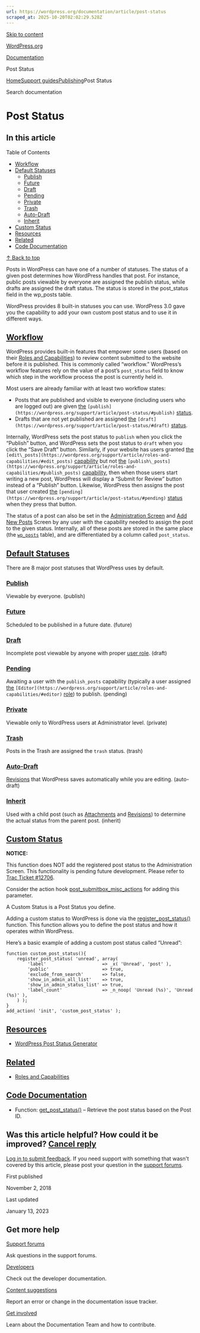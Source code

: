 ```yaml
---
url: https://wordpress.org/documentation/article/post-status
scraped_at: 2025-10-20T02:02:29.528Z
---
```


[Skip to content](https://wordpress.org/documentation/article/post-status/#wp--skip-link--target)

[WordPress.org](https://wordpress.org/)

[Documentation](https://wordpress.org/documentation)

Post Status

[Home](https://wordpress.org/documentation)[Support guides](https://wordpress.org/documentation/support-guides/)[Publishing](https://wordpress.org/documentation/category/publishing/)Post Status

Search documentation

# Post Status

## In this article

Table of Contents

- [Workflow](https://wordpress.org/documentation/article/post-status/#workflow)
- [Default Statuses](https://wordpress.org/documentation/article/post-status/#default-statuses)
  - [Publish](https://wordpress.org/documentation/article/post-status/#publish)
  - [Future](https://wordpress.org/documentation/article/post-status/#future)
  - [Draft](https://wordpress.org/documentation/article/post-status/#draft)
  - [Pending](https://wordpress.org/documentation/article/post-status/#pending)
  - [Private](https://wordpress.org/documentation/article/post-status/#private)
  - [Trash](https://wordpress.org/documentation/article/post-status/#trash)
  - [Auto-Draft](https://wordpress.org/documentation/article/post-status/#auto-draft)
  - [Inherit](https://wordpress.org/documentation/article/post-status/#inherit)
- [Custom Status](https://wordpress.org/documentation/article/post-status/#custom-status)
- [Resources](https://wordpress.org/documentation/article/post-status/#resources)
- [Related](https://wordpress.org/documentation/article/post-status/#related)
- [Code Documentation](https://wordpress.org/documentation/article/post-status/#code-documentation)

[↑ Back to top](https://wordpress.org/documentation/article/post-status/#wp--skip-link--target)

Posts in WordPress can have one of a number of statuses. The status of a given post determines how WordPress handles that post. For instance, public posts viewable by everyone are assigned the publish status, while drafts are assigned the draft status. The status is stored in the post\_status field in the wp\_posts table.

WordPress provides 8 built-in statuses you can use. WordPress 3.0 gave you the capability to add your own custom post status and to use it in different ways.

## [Workflow](https://wordpress.org/documentation/article/post-status/\#workflow)

WordPress provides built-in features that empower some users (based on their [Roles and Capabilities](https://wordpress.org/support/article/roles-and-capabilities/)) to review content submitted to the website before it is published. This is commonly called “workflow.” WordPress’s workflow features rely on the value of a post’s `post_status` field to know which step in the workflow process the post is currently held in.

Most users are already familiar with at least two workflow states:

- Posts that are published and visible to everyone (including users who are logged out) are given [the](https://wordpress.org/support/article/post-status/#publish) `[publish](https://wordpress.org/support/article/post-status/#publish)` [status](https://wordpress.org/support/article/post-status/#publish).
- Drafts that are not yet published are assigned [the](https://wordpress.org/support/article/post-status/#draft) `[draft](https://wordpress.org/support/article/post-status/#draft)` [status](https://wordpress.org/support/article/post-status/#draft).

Internally, WordPress sets the post status to `publish` when you click the “Publish” button, and WordPress sets the post status to `draft` when you click the “Save Draft” button. Similarly, if your website has users granted [the](https://wordpress.org/support/article/roles-and-capabilities/#edit_posts) `[edit\_posts](https://wordpress.org/support/article/roles-and-capabilities/#edit_posts)` [capability](https://wordpress.org/support/article/roles-and-capabilities/#edit_posts) but not [the](https://wordpress.org/support/article/roles-and-capabilities/#publish_posts) `[publish\_posts](https://wordpress.org/support/article/roles-and-capabilities/#publish_posts)` [capability](https://wordpress.org/support/article/roles-and-capabilities/#publish_posts), then when those users start writing a new post, WordPress will display a “Submit for Review” button instead of a “Publish” button. Likewise, WordPress then assigns the post that user created [the](https://wordpress.org/support/article/post-status/#pending) `[pending](https://wordpress.org/support/article/post-status/#pending)` [status](https://wordpress.org/support/article/post-status/#pending) when they press that button.

The status of a post can also be set in the [Administration Screen](https://wordpress.org/support/article/administration-screens/) and [Add New Posts](https://wordpress.org/support/article/writing-posts/) Screen by any user with the capability needed to assign the post to the given status. Internally, all of these posts are stored in the same place (the [`wp_posts`](https://codex.wordpress.org/Database_Description#Table:_wp_posts) table), and are differentiated by a column called `post_status`.

## [Default Statuses](https://wordpress.org/documentation/article/post-status/\#default-statuses)

There are 8 major post statuses that WordPress uses by default.

### [Publish](https://wordpress.org/documentation/article/post-status/\#publish)

Viewable by everyone. (publish)

### [Future](https://wordpress.org/documentation/article/post-status/\#future)

Scheduled to be published in a future date. (future)

### [Draft](https://wordpress.org/documentation/article/post-status/\#draft)

Incomplete post viewable by anyone with proper [user role](https://wordpress.org/support/article/roles-and-capabilities/). (draft)

### [Pending](https://wordpress.org/documentation/article/post-status/\#pending)

Awaiting a user with the `publish_posts` capability (typically a user assigned [the](https://wordpress.org/support/article/roles-and-capabilities/#editor) `[Editor](https://wordpress.org/support/article/roles-and-capabilities/#editor)` [role](https://wordpress.org/support/article/roles-and-capabilities/#editor)) to publish. (pending)

### [Private](https://wordpress.org/documentation/article/post-status/\#private)

Viewable only to WordPress users at Administrator level. (private)

### [Trash](https://wordpress.org/documentation/article/post-status/\#trash)

Posts in the Trash are assigned the `trash` status. (trash)

### [Auto-Draft](https://wordpress.org/documentation/article/post-status/\#auto-draft)

[Revisions](https://codex.wordpress.org/Revisions) that WordPress saves automatically while you are editing. (auto-draft)

### [Inherit](https://wordpress.org/documentation/article/post-status/\#inherit)

Used with a child post (such as [Attachments](https://codex.wordpress.org/Attachments) and [Revisions](https://codex.wordpress.org/Revisions)) to determine the actual status from the parent post. (inherit)

## [Custom Status](https://wordpress.org/documentation/article/post-status/\#custom-status)

**NOTICE:**

This function does NOT add the registered post status to the Administration Screen. This functionality is pending future development. Please refer to [Trac Ticket #12706](https://core.trac.wordpress.org/ticket/12706).

Consider the action hook [post\_submitbox\_misc\_actions](https://core.trac.wordpress.org/browser/tags/3.5.1/wp-admin/includes/meta-boxes.php#L183) for adding this parameter.

A Custom Status is a Post Status you define.

Adding a custom status to WordPress is done via the [register\_post\_status()](https://developer.wordpress.org/reference/functions/register_post_status) function. This function allows you to define the post status and how it operates within WordPress.

Here’s a basic example of adding a custom post status called “Unread”:

```
function custom_post_status(){
	register_post_status( 'unread', array(
		'label'                     => _x( 'Unread', 'post' ),
		'public'                    => true,
		'exclude_from_search'       => false,
		'show_in_admin_all_list'    => true,
		'show_in_admin_status_list' => true,
		'label_count'               => _n_noop( 'Unread (%s)', 'Unread (%s)' ),
	) );
}
add_action( 'init', 'custom_post_status' );
```

## [Resources](https://wordpress.org/documentation/article/post-status/\#resources)

- [WordPress Post Status Generator](http://generatewp.com/post-status/)

## [Related](https://wordpress.org/documentation/article/post-status/\#related)

- [Roles and Capabilities](https://wordpress.org/support/article/roles-and-capabilities/#editor)

## [Code Documentation](https://wordpress.org/documentation/article/post-status/\#code-documentation)

- Function: [get\_post\_status()](https://developer.wordpress.org/reference/functions/get_post_status) – Retrieve the post status based on the Post ID.

## Was this article helpful? How could it be improved? [Cancel reply](https://wordpress.org/documentation/article/post-status/\#respond)

[Log in to submit feedback](https://login.wordpress.org/?redirect_to=https%3A%2F%2Fwordpress.org%2Fdocumentation%2Farticle%2Fpost-status%2F&locale=en_US). If you need support with something that wasn't covered by this article, please post your question in the [support forums](https://wordpress.org/support/forums/).

First published

November 2, 2018

Last updated

January 13, 2023

## Get more help

[Support forums](https://wordpress.org/support/forums/)

Ask questions in the support forums.

[Developers](https://developer.wordpress.org/)

Check out the developer documentation.

[Content suggestions](https://github.com/WordPress/Documentation-Issue-Tracker/issues)

Report an error or change in the documentation issue tracker.

[Get involved](https://make.wordpress.org/docs/)

Learn about the Documentation Team and how to contribute.